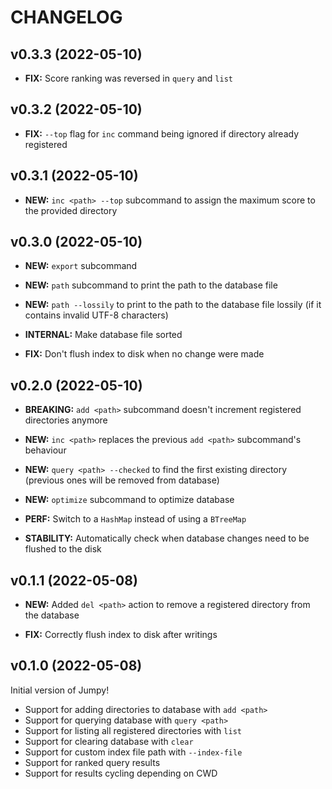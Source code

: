 # CHANGELOG

## v0.3.3 (2022-05-10)

* **FIX:** Score ranking was reversed in `query` and `list`

## v0.3.2 (2022-05-10)

* **FIX:** `--top` flag for `inc` command being ignored if directory already registered

## v0.3.1 (2022-05-10)

* **NEW:** `inc <path> --top` subcommand to assign the maximum score to the provided directory

## v0.3.0 (2022-05-10)

* **NEW:** `export` subcommand
* **NEW:** `path` subcommand to print the path to the database file
* **NEW:** `path --lossily` to print to the path to the database file lossily (if it contains invalid UTF-8 characters)

* **INTERNAL:** Make database file sorted

* **FIX:** Don't flush index to disk when no change were made

## v0.2.0 (2022-05-10)

* **BREAKING:** `add <path>` subcommand doesn't increment registered directories anymore

* **NEW:** `inc <path>` replaces the previous `add <path>` subcommand's behaviour
* **NEW:** `query <path> --checked` to find the first existing directory (previous ones will be removed from database)
* **NEW:** `optimize` subcommand to optimize database

* **PERF:** Switch to a `HashMap` instead of using a `BTreeMap`

* **STABILITY:** Automatically check when database changes need to be flushed to the disk

## v0.1.1 (2022-05-08)

* **NEW:** Added `del <path>` action to remove a registered directory from the database

* **FIX:** Correctly flush index to disk after writings

## v0.1.0 (2022-05-08)

Initial version of Jumpy!

* Support for adding directories to database with `add <path>`
* Support for querying database with `query <path>`
* Support for listing all registered directories with `list`
* Support for clearing database with `clear`
* Support for custom index file path with `--index-file`
* Support for ranked query results
* Support for results cycling depending on CWD
